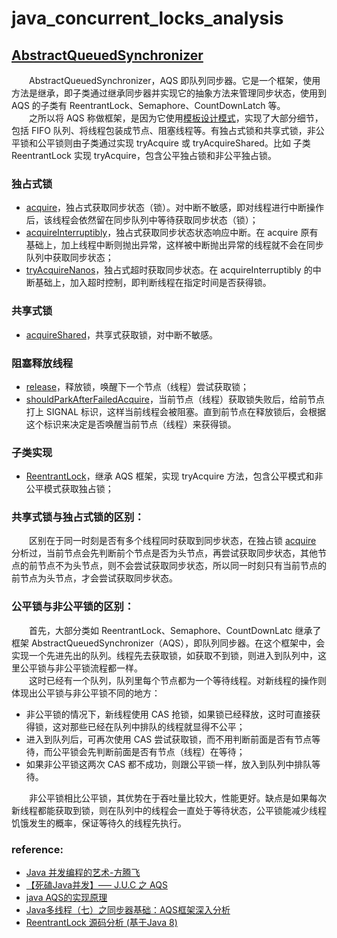 # java_concurrent_locks_analysis

## [AbstractQueuedSynchronizer](https://github.com/martin-1992/Java-Lock-Notes/tree/master/AQS%20%E6%A1%86%E6%9E%B6%E5%8D%B3%E5%85%B6%E5%AD%90%E7%B1%BB%E6%BA%90%E7%A0%81%E5%88%86%E6%9E%90/AbstractQueuedSynchronizer)
　　AbstractQueuedSynchronizer，AQS 即队列同步器。它是一个框架，使用方法是继承，即子类通过继承同步器并实现它的抽象方法来管理同步状态，使用到 AQS 的子类有 ReentrantLock、Semaphore、CountDownLatch 等。 <br />
　　之所以将 AQS 称做框架，是因为它使用[模板设计模式](https://github.com/martin-1992/head_first_design_patterns_notebook/tree/master/chapter_8)，实现了大部分细节，包括 FIFO 队列、将线程包装成节点、阻塞线程等。有独占式锁和共享式锁，非公平锁和公平锁则由子类通过实现 tryAcquire 或 tryAcquireShared。比如 子类 ReentrantLock 实现 tryAcquire，包含公平独占锁和非公平独占锁。

### 独占式锁
- [acquire](https://github.com/martin-1992/Java-Lock-Notes/blob/master/AQS%20%E6%A1%86%E6%9E%B6%E5%8D%B3%E5%85%B6%E5%AD%90%E7%B1%BB%E6%BA%90%E7%A0%81%E5%88%86%E6%9E%90/%E7%8B%AC%E5%8D%A0%E5%BC%8F%E9%94%81/acquire.md)，独占式获取同步状态（锁）。对中断不敏感，即对线程进行中断操作后，该线程会依然留在同步队列中等待获取同步状态（锁）；
- [acquireInterruptibly](https://github.com/martin-1992/Java-Lock-Notes/blob/master/AQS%20%E6%A1%86%E6%9E%B6%E5%8D%B3%E5%85%B6%E5%AD%90%E7%B1%BB%E6%BA%90%E7%A0%81%E5%88%86%E6%9E%90/%E7%8B%AC%E5%8D%A0%E5%BC%8F%E9%94%81/acquireInterruptibly.md)，独占式获取同步状态状态响应中断。在 acquire 原有基础上，加上线程中断则抛出异常，这样被中断抛出异常的线程就不会在同步队列中获取同步状态；
- [tryAcquireNanos](https://github.com/martin-1992/Java-Lock-Notes/blob/master/AQS%20%E6%A1%86%E6%9E%B6%E5%8D%B3%E5%85%B6%E5%AD%90%E7%B1%BB%E6%BA%90%E7%A0%81%E5%88%86%E6%9E%90/%E7%8B%AC%E5%8D%A0%E5%BC%8F%E9%94%81/tryAcquireNanos.md)，独占式超时获取同步状态。在 acquireInterruptibly 的中断基础上，加入超时控制，即判断线程在指定时间是否获得锁。

### 共享式锁
- [acquireShared](https://github.com/martin-1992/Java-Lock-Notes/blob/master/AQS%20%E6%A1%86%E6%9E%B6%E5%8D%B3%E5%85%B6%E5%AD%90%E7%B1%BB%E6%BA%90%E7%A0%81%E5%88%86%E6%9E%90/%E5%85%B1%E4%BA%AB%E5%BC%8F%E9%94%81/acquireShared.md)，共享式获取锁，对中断不敏感。

### 阻塞释放线程
- [release](https://github.com/martin-1992/Java-Lock-Notes/blob/master/AQS%20%E6%A1%86%E6%9E%B6%E5%8D%B3%E5%85%B6%E5%AD%90%E7%B1%BB%E6%BA%90%E7%A0%81%E5%88%86%E6%9E%90/%E9%98%BB%E5%A1%9E%E9%87%8A%E6%94%BE%E7%BA%BF%E7%A8%8B/release.md)，释放锁，唤醒下一个节点（线程）尝试获取锁；
- [shouldParkAfterFailedAcquire](https://github.com/martin-1992/Java-Lock-Notes/blob/master/AQS%20%E6%A1%86%E6%9E%B6%E5%8D%B3%E5%85%B6%E5%AD%90%E7%B1%BB%E6%BA%90%E7%A0%81%E5%88%86%E6%9E%90/%E9%98%BB%E5%A1%9E%E9%87%8A%E6%94%BE%E7%BA%BF%E7%A8%8B/shouldParkAfterFailedAcquire.md)，当前节点（线程）获取锁失败后，给前节点打上 SIGNAL 标识，这样当前线程会被阻塞。直到前节点在释放锁后，会根据这个标识来决定是否唤醒当前节点（线程）来获得锁。

### 子类实现
- [ReentrantLock](https://github.com/martin-1992/Java-Lock-Notes/blob/master/AQS%20%E6%A1%86%E6%9E%B6%E5%8D%B3%E5%85%B6%E5%AD%90%E7%B1%BB%E6%BA%90%E7%A0%81%E5%88%86%E6%9E%90/%E5%AD%90%E7%B1%BB%E5%AE%9E%E7%8E%B0/README.md)，继承 AQS 框架，实现 tryAcquire 方法，包含公平模式和非公平模式获取独占锁；

### 共享式锁与独占式锁的区别：
　　区别在于同一时刻是否有多个线程同时获取到同步状态，在独占锁 [acquire](https://github.com/martin-1992/Java-Lock-Notes/blob/master/AQS%20%E6%A1%86%E6%9E%B6%E5%8D%B3%E5%85%B6%E5%AD%90%E7%B1%BB%E6%BA%90%E7%A0%81%E5%88%86%E6%9E%90/%E7%8B%AC%E5%8D%A0%E5%BC%8F%E9%94%81/acquire.md) 分析过，当前节点会先判断前个节点是否为头节点，再尝试获取同步状态，其他节点的前节点不为头节点，则不会尝试获取同步状态，所以同一时刻只有当前节点的前节点为头节点，才会尝试获取同步状态。

### 公平锁与非公平锁的区别：
　　首先，大部分类如 ReentrantLock、Semaphore、CountDownLatc 继承了框架 AbstractQueuedSynchronizer（AQS），即队列同步器。在这个框架中，会实现一个先进先出的队列。线程先去获取锁，如获取不到锁，则进入到队列中，这里公平锁与非公平锁流程都一样。<br />
　　这时已经有一个队列，队列里每个节点都为一个等待线程。对新线程的操作则体现出公平锁与非公平锁不同的地方：

- 非公平锁的情况下，新线程使用 CAS 抢锁，如果锁已经释放，这时可直接获得锁，这对那些已经在队列中排队的线程就显得不公平；
- 进入到队列后，可再次使用 CAS 尝试获取锁，而不用判断前面是否有节点等待，而公平锁会先判断前面是否有节点（线程）在等待；
- 如果非公平锁这两次 CAS 都不成功，则跟公平锁一样，放入到队列中排队等待。

　　非公平锁相比公平锁，其优势在于吞吐量比较大，性能更好。缺点是如果每次新线程都能获取到锁，则在队列中的线程会一直处于等待状态，公平锁能减少线程饥饿发生的概率，保证等待久的线程先执行。
  
### reference:

- [Java 并发编程的艺术-方腾飞](https://item.jd.com/11740734.html)
- [【死磕Java并发】—– J.U.C 之 AQS](https://mp.weixin.qq.com/s/-swOI_4_cxP5BBSD9wd0lA)
- [java AQS的实现原理](https://www.jianshu.com/p/279baac48960)
- [Java多线程（七）之同步器基础：AQS框架深入分析](https://blog.csdn.net/vernonzheng/article/details/8275624)
- [ReentrantLock 源码分析 (基于Java 8)](https://www.jianshu.com/p/3f3417dbcac4)
